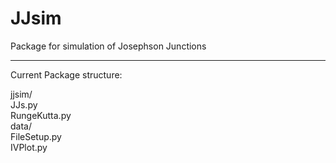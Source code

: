 JJsim
=====

Package for simulation of Josephson Junctions

****

Current Package structure:

jjsim/  
	JJs.py  
	RungeKutta.py  
	data/  
		FileSetup.py  
		IVPlot.py  
